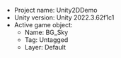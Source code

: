 <!-- UNITY CODE ASSIST INSTRUCTIONS START -->
- Project name: Unity2DDemo
- Unity version: Unity 2022.3.62f1c1
- Active game object:
  - Name: BG_Sky
  - Tag: Untagged
  - Layer: Default
<!-- UNITY CODE ASSIST INSTRUCTIONS END -->